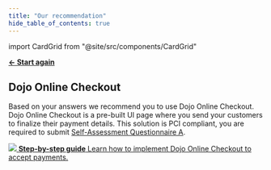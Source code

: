 ```yaml
---
title: "Our recommendation"
hide_table_of_contents: true
---
```

import CardGrid from "@site/src/components/CardGrid"

[**← Start again**](question-1)

## Dojo Online Checkout

Based on your answers we recommend you to use Dojo Online Checkout.
Dojo Online Checkout is a pre-built UI page where you send your customers to finalize their payment details. This solution is PCI compliant, you are required to submit [Self-Assessment Questionnaire A](https://www.pcisecuritystandards.org/documents/PCI-DSS-v3_2_1-SAQ-A.pdf).

<CardGrid home>

[![](/images/dojo-icons/BookBookmark.svg) **Step-by-step guide** Learn how to implement Dojo Online Checkout to accept payments.](../accept-payments/online-checkout/step-by-step-guide)

</CardGrid>
